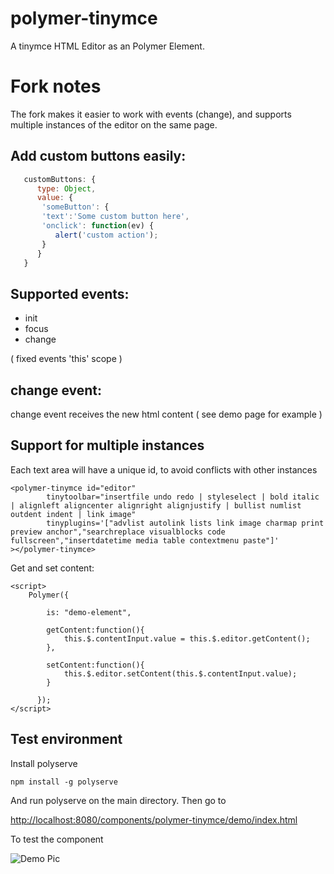 # polymer-tinymce

A tinymce HTML Editor as an Polymer Element.

# Fork notes

The fork makes it easier to work with events (change), and supports multiple
instances of the editor on the same page.

## Add custom buttons easily:

```js
   customButtons: {
      type: Object,
      value: {
       'someButton': {
       'text':'Some custom button here',
       'onclick': function(ev) {
          alert('custom action');
       }
      }
   }
```

## Supported events:

* init
* focus
* change

( fixed events 'this' scope )

## change event:

change event receives the new html content ( see demo page for example )

## Support for multiple instances

Each text area will have a unique id, to avoid conflicts with other instances

```
<polymer-tinymce id="editor"
	  	tinytoolbar="insertfile undo redo | styleselect | bold italic | alignleft aligncenter alignright alignjustify | bullist numlist outdent indent | link image" 
	  	tinyplugins='["advlist autolink lists link image charmap print preview anchor","searchreplace visualblocks code fullscreen","insertdatetime media table contextmenu paste"]'
></polymer-tinymce>
```

Get and set content:

```
<script>
    Polymer({

        is: "demo-element",

        getContent:function(){
        	this.$.contentInput.value = this.$.editor.getContent();
        },

        setContent:function(){
        	this.$.editor.setContent(this.$.contentInput.value);
        }

      });
</script>
```

## Test environment

Install polyserve

    npm install -g polyserve

And run polyserve on the main directory. Then go to

[http://localhost:8080/components/polymer-tinymce/demo/index.html](http://localhost:8080/components/polymer-tinymce/demo/index.html)

To test the component

![Demo Pic](http://www.synappses.com/wp-content/uploads/2015/06/tinymceDemo.png "Polymer-Tinymce")